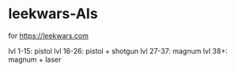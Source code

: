 # leekwars-AIs
for https://leekwars.com


lvl 1-15: pistol
lvl 16-26: pistol + shotgun
lvl 27-37: magnum
lvl 38+: magnum + laser

